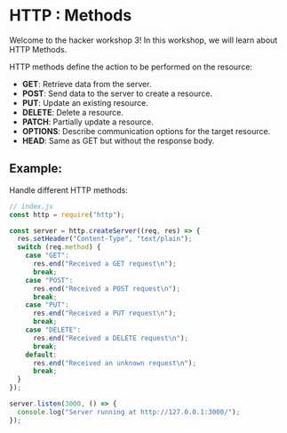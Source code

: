 # HTTP : Methods

Welcome to the hacker workshop 3! In this workshop, we will learn about HTTP Methods.

HTTP methods define the action to be performed on the resource:

- **GET**: Retrieve data from the server.
- **POST**: Send data to the server to create a resource.
- **PUT**: Update an existing resource.
- **DELETE**: Delete a resource.
- **PATCH**: Partially update a resource.
- **OPTIONS**: Describe communication options for the target resource.
- **HEAD**: Same as GET but without the response body.

## Example:

Handle different HTTP methods:

```js
// index.js
const http = require("http");

const server = http.createServer((req, res) => {
  res.setHeader("Content-Type", "text/plain");
  switch (req.method) {
    case "GET":
      res.end("Received a GET request\n");
      break;
    case "POST":
      res.end("Received a POST request\n");
      break;
    case "PUT":
      res.end("Received a PUT request\n");
      break;
    case "DELETE":
      res.end("Received a DELETE request\n");
      break;
    default:
      res.end("Received an unknown request\n");
      break;
  }
});

server.listen(3000, () => {
  console.log("Server running at http://127.0.0.1:3000/");
});
```
